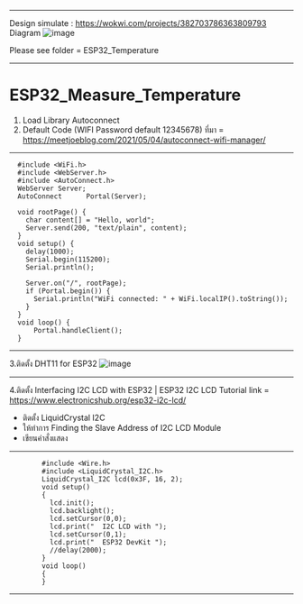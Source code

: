 ******************************************************
Design simulate : https://wokwi.com/projects/382703786363809793
Diagram
![image](https://github.com/manutpong/ESP32_Measure_Temperature/assets/4971040/398f810e-ba40-4857-a211-f87523cd164c)

Please see folder = ESP32_Temperature

********************************************************

# ESP32_Measure_Temperature
1. Load Library Autoconnect
2. Default Code (WIFI Password default 12345678)
            ที่มา = https://meetjoeblog.com/2021/05/04/autoconnect-wifi-manager/
-------------------------------------------
      #include <WiFi.h>          
      #include <WebServer.h>     
      #include <AutoConnect.h>
      WebServer Server;          
      AutoConnect      Portal(Server);
      
      void rootPage() {
        char content[] = "Hello, world";
        Server.send(200, "text/plain", content);
      }
      void setup() {
        delay(1000);
        Serial.begin(115200);
        Serial.println();
      
        Server.on("/", rootPage);
        if (Portal.begin()) {
          Serial.println("WiFi connected: " + WiFi.localIP().toString());
        }
      }
      void loop() {
          Portal.handleClient();
      }
-----------------------------------------------
3.ติดตั้ง DHT11 for ESP32
![image](https://github.com/manutpong/ESP32Autoconnect01/assets/4971040/272ce1e7-50de-4f02-bf68-1629af1b0a57)

-----------------------------------------------
4.ติดตั้ง Interfacing I2C LCD with ESP32 | ESP32 I2C LCD Tutorial
link = https://www.electronicshub.org/esp32-i2c-lcd/
- ติดตั้ง LiquidCrystal I2C
- ให้ทำการ Finding the Slave Address of I2C LCD Module
- เขียนคำสั่งแสดง
  
-----------------------------------------------
            #include <Wire.h> 
            #include <LiquidCrystal_I2C.h>
            LiquidCrystal_I2C lcd(0x3F, 16, 2);
            void setup()
            {
              lcd.init();
              lcd.backlight();
              lcd.setCursor(0,0);
              lcd.print("  I2C LCD with ");
              lcd.setCursor(0,1);
              lcd.print("  ESP32 DevKit ");
              //delay(2000);
            }
            void loop()
            {
            }
-----------------------------------------------

